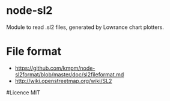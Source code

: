 node-sl2
========
Module to read .sl2 files, generated by Lowrance chart plotters.



# File format
* https://github.com/kmpm/node-sl2format/blob/master/doc/sl2fileformat.md
* http://wiki.openstreetmap.org/wiki/SL2

#Licence
MIT